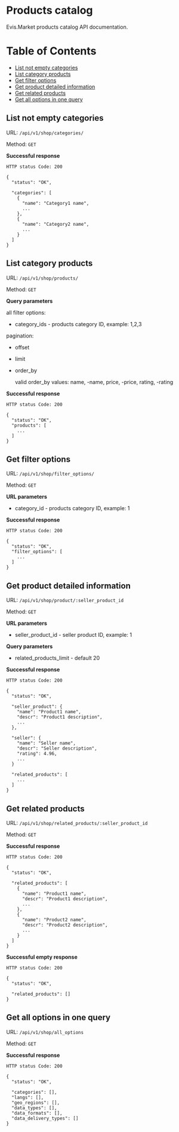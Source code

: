 # Products catalog

Evis.Market products catalog API documentation.

Table of Contents
=================
* [List not empty categories](#list-not-empty-categories)
* [List category products](#list-category-products)
* [Get filter options](#get-filter-options)
* [Get product detailed information](#get-product-detailed-information)
* [Get related products](#get-related-products)
* [Get all options in one query](#get-all-options-in-one-query)


## List not empty categories

URL: `/api/v1/shop/categories/`

Method: `GET`

**Successful response**

    HTTP status Code: 200

    {
      "status": "OK",

      "categories": [
        {
          "name": "Category1 name",
          ...
        },
        {
          "name": "Category2 name",
          ...
        }
      ]
    }


## List category products

URL: `/api/v1/shop/products/`

Method: `GET`

**Query parameters**

all filter options:

* category_ids - products category ID, example: 1,2,3

pagination:

* offset
* limit
* order_by

    valid order_by values: name, -name, price, -price, rating, -rating

**Successful response**

    HTTP status Code: 200

    {
      "status": "OK",
      "products": [
        ...
      ]
    }


## Get filter options

URL: `/api/v1/shop/filter_options/`

Method: `GET`

**URL parameters**

* category_id - products category ID, example: 1

**Successful response**

    HTTP status Code: 200

    {
      "status": "OK",
      "filter_options": [
        ...
      ]
    }



## Get product detailed information

URL: `/api/v1/shop/product/:seller_product_id`

Method: `GET`

**URL parameters**

* seller_product_id - seller product ID, example: 1

**Query parameters**

* related_products_limit - default 20


**Successful response**

    HTTP status Code: 200

    {
      "status": "OK",

      "seller_product": {
        "name": "Product1 name",
        "descr": "Product1 description",
        ...
      },

      "seller": {
        "name": "Seller name",
        "descr": "Seller description",
        "rating": 4.96,
        ...
      }

      "related_products": [
        ...
      ]
    }


## Get related products

URL: `/api/v1/shop/related_products/:seller_product_id`

Method: `GET`

**Successful response**

    HTTP status Code: 200

    {
      "status": "OK",

      "related_products": [
        {
          "name": "Product1 name",
          "descr": "Product1 description",
          ...
        },
        {
          "name": "Product2 name",
          "descr": "Product2 description",
          ...
        }
      ]
    }

**Successful empty response**

    HTTP status Code: 200

    {
      "status": "OK",

      "related_products": []
    }


## Get all options in one query

URL: `/api/v1/shop/all_options`

Method: `GET`

**Successful response**

    HTTP status Code: 200

    {
      "status": "OK",

      "categories": [],
      "langs": [],
      "geo_regions": [],
      "data_types": [],
      "data_formats": [],
      "data_delivery_types": []
    }
